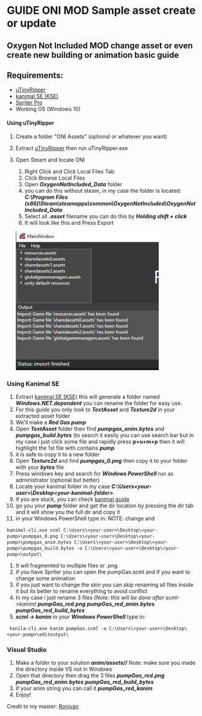 # GUIDE ONI MOD Sample asset create or update

## Oxygen Not Included MOD change asset or even create new building or animation basic guide

## Requirements:
  * [uTinyRipper](https://github.com/mafaca/UtinyRipper)
  * [kanimal SE (KSE)](https://github.com/skairunner/kanimal-SE)
  * [Spriter Pro](https://brashmonkey.com/download-spriter-pro/)
  * Working OS (Windows 10)

#### Using uTinyRipper
1. Create a folder "ONI Assets" (optional or whatever you want) 
1. Extract [uTinyRipper](https://github.com/mafaca/UtinyRipper) then run uTinyRipper.exe
1. Open Steam and locate ONI
   1. Right Click and Click Local Files Tab
   1. Click Browse Local Files
   1. Open __*OxygenNotIncluded_Data*__ folder
   1. you can do this without steam, in my case the folder is located: __*C:\Program Files (x86)\Steam\steamapps\common\OxygenNotIncluded\OxygenNotIncluded_Data*__
   1. Select all __*.asset*__ filename you can do this by __*Holding shift + click*__
   1. It will look like this and Press Export
   
   ![tut1](/11.PNG)
 
### Using Kanimal SE
1. Extract [kanimal SE (KSE)](https://github.com/skairunner/kanimal-SE) this will generate a folder named __*Windows.NET.dependent*__  you can rename the folder for easy use.
1. For this guide you only look to __*TextAsset*__ and __*Texture2d*__ in your extracted asset folder
1. We'll make a __*Red Gas pump*__
  1. Open __*TextAsset*__ folder then find __*pumpgas_anim.bytes*__ and __*pumpgas_build.bytes*__ (to search it easily you can use search bar but in my case i just click some file and rapidly press __p+u+m+p__ then it will highlight the 1st file with contains __*pump*__
  1. it is safe to copy it to a new folder
  1. Open __*Texture2d*__ and find __*pumpgas_0.png*__ then copy it to your folder with your __*bytes*__ file
  1. Press windows key and search for __*Windows PowerShell*__ run as administrator (optional but better)
  1. Locate your kanimal folder in my case __*C:\Users\<your-user>\Desktop\<your-kanimal-folder>*__
  1. if you are stuck, you can check [kanimal guide](https://github.com/skairunner/kanimal-SE#kanim--scml)
  1. go you your __*pump*__ folder and get the dir location by pressing the dir tab and it will show you the full dir and copy it
  1. in your Windows PowerShell type in: NOTE: change __*<your-user>*__ and __*<your-pump>*__
  ```
  kanimal-cli.exe scml C:\Users\<your-user>\Desktop\<your-pump>\pumpgas_0.png C:\Users\<your-user>\Desktop\<your-pump>\pumpgas_anim.bytes C:\Users\<your-user>\Desktop\<your-pump>\pumpgas_build.bytes -o C:\Users\<your-user>\Desktop\<your-pump>\output\
  ```
  1. It will fragmented to multiple files or .png
  1. if you have Spriter you can open the pumpGas.scml and if you want to change some animation
  1. if you just want to change the skin you can skip renaming all files inside it but its better to rename everything to avoid conflict
  1. In my case i just rename 3 files *(Note: this will be done after scml->kanim)* 
   __*pumpGas_red.png*__
   __*pumpGas_red_anim.bytes*__
   __*pumpGas_red_build_bytes*__
1. __*scml -> kanim*__ in your __*Windows PowerShell*__ type in:
 ```
  kanila-cli.exe kanim pumpGas.scml -o C:\Users\<your-user>\Desktop\<your-pump>\editoutput\
 ```
### Visual Studio
1. Make a folder to your solution __*anim/assets/<your-pump-folder>/*__ Note: make sure you made the directory inside VS not in Windows
1. Open that directory then drag the 3 files 
   __*pumpGas_red.png*__
   __*pumpGas_red_anim.bytes*__
   __*pumpGas_red_build_bytes*__
1. if your anim string you can call it __*pumpGas_red_kanim*__
1. Enjoy!
  
  
  
Credit to my master:
[Ronivan](https://github.com/Ronivan)
  
  
  
  
  
  

